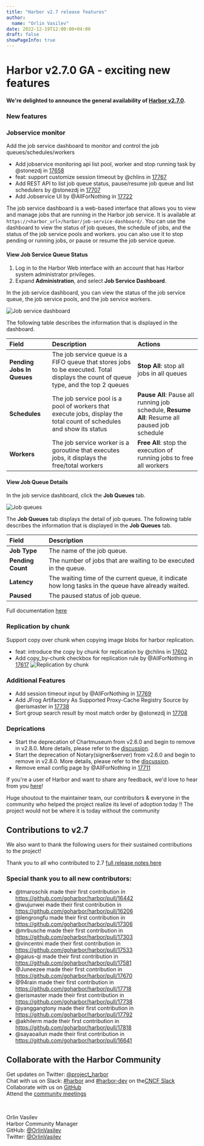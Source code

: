 ```yaml
---
title: "Harbor v2.7 release features"
author:
  name: "Orlin Vasilev"
date: 2022-12-19T12:00:00+04:00
draft: false
showPageInfo: true
---
```


# **Harbor v2.7.0 GA - exciting new features**

#### We're delighted to announce the general availability of [Harbor v2.7.0](https://github.com/goharbor/harbor/releases/tag/v2.7.0).


### New features

### Jobservice monitor
Add the job service dashboard to monitor and control the job queues/schedules/workers
* Add jobservice monitoring api list pool, worker and stop running task by @stonezdj in [17658](https://github.com/goharbor/harbor/pull/17658)
* feat: support customize session timeout by @chlins in [17767](https://github.com/goharbor/harbor/pull/17767)
* Add REST API to list job queue status, pause/resume job queue and list schedulers by @stonezdj in [17707](https://github.com/goharbor/harbor/pull/17707)
* Add Jobservice UI by @AllForNothing in [17722](https://github.com/goharbor/harbor/pull/17722)


The job service dashboard is a web-based interface that allows you to view and manage jobs that are running in the Harbor job service. It is available at `https://<harbor_url>/harbor/job-service-dashboard/`. You can use the dashboard to view the status of job queues, the schedule of jobs, and the status of the job service pools and workers. you can also use it to stop pending or running jobs, or pause or resume the job service queue.
#### View Job Service Queue Status

1. Log in to the Harbor Web interface with an account that has Harbor system administrator privileges.
1. Expand **Administration**, and select **Job Service Dashboard**.

In the job service dashboard, you can view the status of the job service queue, the job service pools, and the job service workers.

![Job service dashboard](../img/blog-2.7/jobservice-dashboard.png)

The following table describes the information that is displayed in the dashboard.

|Field|Description|Actions|
|:---|:---|:---|
|**Pending Jobs In Queues**|The job service queue is a FIFO queue that stores jobs to be executed. Total displays the count of queue type, and the top 2 queues| **Stop All**: stop all jobs in all queues |
|**Schedules**|The job service pool is a pool of workers that execute jobs, display the total count of schedules and show its status | **Pause All**: Pause all running job schedule, **Resume All**: Resume all paused job schedule |
|**Workers**| The job service worker is a goroutine that executes jobs, it displays the free/total workers| **Free All**: stop the execution of running jobs to free all workers |

#### View Job Queue Details

In the job service dashboard, click the **Job Queues** tab.

![Job queues](../img/blog-2.7/jobqueues.png)

The **Job Queues** tab displays the detail of job queues. The following table describes the information that is displayed in the **Job Queues** tab.

|Field|Description|
|:---|:---|
|**Job Type**|The name of the job queue.|
|**Pending Count**|The number of jobs that are waiting to be executed in the queue.|
|**Latency**|The waiting time of the current queue, it indicate how long tasks in the queue have already waited.|
|**Paused**|The paused status of job queue.|

Full documentation [here](https://goharbor.io/docs/edge/administration/jobservice-dashboard/)  

### Replication by chunk
Support copy over chunk when copying image blobs for harbor replication.
* feat: introduce the copy by chunk for replication by @chlins in [17602](https://github.com/goharbor/harbor/pull/17602)
* Add copy_by-chunk checkbox for replication rule by @AllForNothing in [17617](https://github.com/goharbor/harbor/pull/17617)
![Replication by chunk](../img/blog-2.7/replicatin-by-chunk.png)



### Additional Features
* Add session timeout input by @AllForNothing in [17769](https://github.com/goharbor/harbor/pull/17769)
* Add JFrog Artifactory As Supported Proxy-Cache Registry Source by @erismaster in [17738](https://github.com/goharbor/harbor/pull/17738)
* Sort group search result by most match order by @stonezdj in [17708](https://github.com/goharbor/harbor/pull/17708)

### Deprications

* Start the deprecation of Chartmuseum from v2.6.0 and begin to remove in v2.8.0. More details, please refer to the [discussion](https://github.com/goharbor/harbor/discussions/15057).
* Start the deprecation of Notary(signer&server) from v2.6.0 and begin to remove in v2.8.0. More details, please refer to the [discussion](https://github.com/goharbor/harbor/discussions/16612).
* Remove email config page by @AllForNothing in [17711](https://github.com/goharbor/harbor/pull/17711)


If you're a user of Harbor and want to share any feedback, we'd love to
hear from you [here](https://github.com/goharbor/community/issues/115)!

Huge shoutout to the maintainer team, our contributors & everyone in the
community who helped the project realize its level of adoption today !!
The project would not be where it is today without the community

## Contributions to v2.7

We also want to thank the following users for their sustained
contributions to the project!

Thank you to all who contributed to 2.7 [full release notes here](https://github.com/goharbor/harbor/releases/tag/v2.7.0)


### Special thank you to all new contributors:
* @tmaroschik made their first contribution in https://github.com/goharbor/harbor/pull/16442
* @wujunwei made their first contribution in https://github.com/goharbor/harbor/pull/16206
* @lengrongfu made their first contribution in https://github.com/goharbor/harbor/pull/17306
* @mrbusche made their first contribution in https://github.com/goharbor/harbor/pull/17303
* @vincentni made their first contribution in https://github.com/goharbor/harbor/pull/17533
* @gaius-qi made their first contribution in https://github.com/goharbor/harbor/pull/17581
* @Juneezee made their first contribution in https://github.com/goharbor/harbor/pull/17670
* @94rain made their first contribution in https://github.com/goharbor/harbor/pull/17718
* @erismaster made their first contribution in https://github.com/goharbor/harbor/pull/17738
* @yanggangtony made their first contribution in https://github.com/goharbor/harbor/pull/17792
* @akhilerm made their first contribution in https://github.com/goharbor/harbor/pull/17818
* @sayaoailun made their first contribution in https://github.com/goharbor/harbor/pull/16641

## Collaborate with the Harbor Community

Get updates on Twitter: [@project\_harbor](https://twitter.com/project_harbor)  
Chat with us on Slack: [#harbor](https://cloud-native.slack.com/messages/harbor)
and [#harbor-dev](https://cloud-native.slack.com/messages/harbor-dev)
on the[CNCF Slack](https://slack.cncf.io)  
Collaborate with us on [GitHub](https://github.com/goharbor/harbor)  
Attend the [community meetings](https://github.com/goharbor/community/wiki/Harbor-Community-Meetings)  

&nbsp;
&nbsp;

Orlin Vasilev  
Harbor Community Manager  
GitHub: [@OrlinVasilev](https://github.com/OrlinVasilev)  
Twitter: [@OrlinVasilev](https://twitter.com/OrlinVasilev)